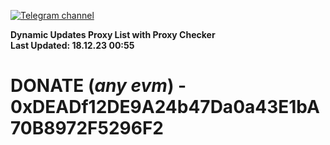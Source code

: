[![Telegram channel](https://img.shields.io/endpoint?url=https://runkit.io/damiankrawczyk/telegram-badge/branches/master?url=https://t.me/n4z4v0d)](https://t.me/n4z4v0d) 

**Dynamic Updates Proxy List with Proxy Checker**  
**Last Updated: 18.12.23 00:55**

# DONATE (_any evm_) - 0xDEADf12DE9A24b47Da0a43E1bA70B8972F5296F2
